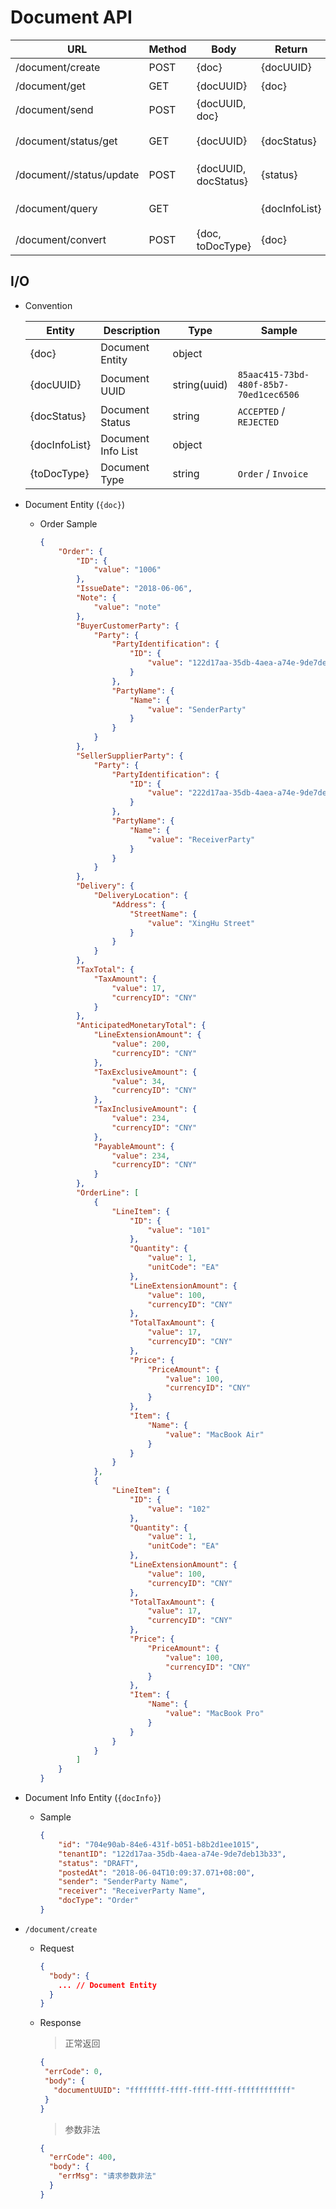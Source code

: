 # Document API


| URL                       | Method           | Body               | Return           | Function         |
| -------------             | -------------    |-------------       |-------------     |-------------     |
| /document/create          | POST             | {doc}              | {docUUID}          | 创建文档          |
| /document/get             | GET              | {docUUID}          | {doc}            | 获取文档          |
| /document/send            | POST             | {docUUID, doc}     |                  | 发送文档          |
| /document/status/get      | GET              | {docUUID}          | {docStatus}      | 获取文档状态      |
| /document//status/update  | POST             | {docUUID, docStatus} | {status}       | 更新文档状态      |
| /document/query           | GET              |                    | {docInfoList}    | 获取文档列表      |
| /document/convert         | POST             | {doc, toDocType}   | {doc}            | 文档转换          |


## I/O

- Convention
    
    | Entity                    | Description            | Type            | Sample                   | 
    | -------------             | -------------          |-------------    |-------------             |
    | {doc}                     | Document Entity        | object          |                          | 
    | {docUUID}                 | Document UUID          | string(uuid)    | `85aac415-73bd-480f-85b7-70ed1cec6506` | 
    | {docStatus}               | Document Status        | string          | `ACCEPTED` / `REJECTED`  | 
    | {docInfoList}             | Document Info List     | object          |                          | 
    | {toDocType}               | Document Type          | string          | `Order` / `Invoice`      | 
    


- Document Entity (`{doc}`)

    - Order Sample
        ```json
        {
            "Order": {
                "ID": {
                    "value": "1006"
                },
                "IssueDate": "2018-06-06",
                "Note": {
                    "value": "note"
                },
                "BuyerCustomerParty": {
                    "Party": {
                        "PartyIdentification": {
                            "ID": {
                                "value": "122d17aa-35db-4aea-a74e-9de7deb13b33"
                            }
                        },
                        "PartyName": {
                            "Name": {
                                "value": "SenderParty"
                            }
                        }
                    }
                },
                "SellerSupplierParty": {
                    "Party": {
                        "PartyIdentification": {
                            "ID": {
                                "value": "222d17aa-35db-4aea-a74e-9de7deb13b33"
                            }
                        },
                        "PartyName": {
                            "Name": {
                                "value": "ReceiverParty"
                            }
                        }
                    }
                },
                "Delivery": {
                    "DeliveryLocation": {
                        "Address": {
                            "StreetName": {
                                "value": "XingHu Street"
                            }
                        }
                    }
                },
                "TaxTotal": {
                    "TaxAmount": {
                        "value": 17,
                        "currencyID": "CNY"
                    }
                },
                "AnticipatedMonetaryTotal": {
                    "LineExtensionAmount": {
                        "value": 200,
                        "currencyID": "CNY"
                    },
                    "TaxExclusiveAmount": {
                        "value": 34,
                        "currencyID": "CNY"
                    },
                    "TaxInclusiveAmount": {
                        "value": 234,
                        "currencyID": "CNY"
                    },
                    "PayableAmount": {
                        "value": 234,
                        "currencyID": "CNY"
                    }
                },
                "OrderLine": [
                    {
                        "LineItem": {
                            "ID": {
                                "value": "101"
                            },
                            "Quantity": {
                                "value": 1,
                                "unitCode": "EA"
                            },
                            "LineExtensionAmount": {
                                "value": 100,
                                "currencyID": "CNY"
                            },
                            "TotalTaxAmount": {
                                "value": 17,
                                "currencyID": "CNY"
                            },
                            "Price": {
                                "PriceAmount": {
                                    "value": 100,
                                    "currencyID": "CNY"
                                }
                            },
                            "Item": {
                                "Name": {
                                    "value": "MacBook Air"
                                }
                            }
                        }
                    },
                    {
                        "LineItem": {
                            "ID": {
                                "value": "102"
                            },
                            "Quantity": {
                                "value": 1,
                                "unitCode": "EA"
                            },
                            "LineExtensionAmount": {
                                "value": 100,
                                "currencyID": "CNY"
                            },
                            "TotalTaxAmount": {
                                "value": 17,
                                "currencyID": "CNY"
                            },
                            "Price": {
                                "PriceAmount": {
                                    "value": 100,
                                    "currencyID": "CNY"
                                }
                            },
                            "Item": {
                                "Name": {
                                    "value": "MacBook Pro"
                                }
                            }
                        }
                    }
                ]
            }
        }
        ```

- Document Info Entity (`{docInfo}`)

    - Sample
        ```json
        {
            "id": "704e90ab-84e6-431f-b051-b8b2d1ee1015",
            "tenantID": "122d17aa-35db-4aea-a74e-9de7deb13b33",
            "status": "DRAFT",
            "postedAt": "2018-06-04T10:09:37.071+08:00",
            "sender": "SenderParty Name",
            "receiver": "ReceiverParty Name",
            "docType": "Order"
        }
        ```

- `/document/create`

    - Request
        ```json
        {
          "body": {
            ... // Document Entity
          }
        }
        ```

    - Response
    
        > 正常返回
        ```json
        {
         "errCode": 0,
         "body": {
           "documentUUID": "ffffffff-ffff-ffff-ffff-ffffffffffff"
         }
        }
        ```
        
        > 参数非法
        ```json
        {
          "errCode": 400,
          "body": {
            "errMsg": "请求参数非法"
          }
        }
        ```
        
